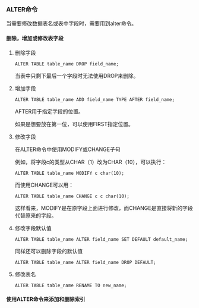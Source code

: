 ### ALTER命令

当需要修改数据表名或表中字段时，需要用到alter命令。

#### 删除，增加或修改表字段

1. 删除字段

   `ALTER TABLE table_name DROP field_name;`

   当表中只剩下最后一个字段时无法使用DROP来删除。

2. 增加字段

   `ALTER TABLE table_name ADD field_name TYPE AFTER field_name;`

   AFTER用于指定字段的位置。

   如果是想要放在第一位，可以使用FIRST指定位置。

3. 修改字段

   在ALTER命令中使用MODIFY或CHANGE子句

   例如，将字段c的类型从CHAR（1）改为CHAR（10），可以执行：

   `ALTER TABLE table_name MODIFY c char(10);`

   而使用CHANGE可以用：

   `ALTER TABLE table_name CHANGE c c char(10);`

   这样看来，MODIFY是在原字段上面进行修改，而CHANGE是直接将新的字段代替原来的字段。

4. 修改字段默认值

   `ALTER TABLE table_name ALTER field_name SET DEFAULT default_name;`

   同样还可以删除字段的默认值

   `ALTER TABLE table_name ALTER field_name DROP DEFAULT;`

5. 修改表名

   `ALTER TABLE table_name RENAME TO new_name;`

#### 使用ALTER命令来添加和删除索引


